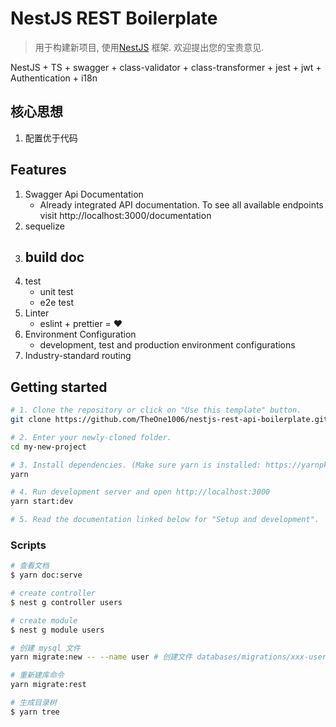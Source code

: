 #  NestJS REST Boilerplate

> 用于构建新项目, 使用[NestJS](https://nestjs.com) 框架. 欢迎提出您的宝贵意见.

NestJS + TS + swagger + class-validator + class-transformer + jest + jwt + Authentication + i18n

## 核心思想

1. 配置优于代码

## Features

1. Swagger Api Documentation
    - Already integrated API documentation. To see all available endpoints visit http://localhost:3000/documentation
2. sequelize
3. build doc
   - 
4. test
    - unit test
    - e2e test
5. Linter
    - eslint + prettier = ❤️
6. Environment Configuration
    - development, test and production environment configurations
7. Industry-standard routing

## Getting started

```bash
# 1. Clone the repository or click on "Use this template" button.
git clone https://github.com/TheOne1006/nestjs-rest-api-boilerplate.git my-new-project

# 2. Enter your newly-cloned folder.
cd my-new-project

# 3. Install dependencies. (Make sure yarn is installed: https://yarnpkg.com/lang/en/docs/install)
yarn

# 4. Run development server and open http://localhost:3000
yarn start:dev

# 5. Read the documentation linked below for "Setup and development".
```


### Scripts

```bash
# 查看文档
$ yarn doc:serve

# create controller
$ nest g controller users

# create module
$ nest g module users

# 创建 mysql 文件
yarn migrate:new -- --name user # 创建文件 databases/migrations/xxx-user.js

# 重新建库命令
yarn migrate:rest

# 生成目录树
$ yarn tree
```
